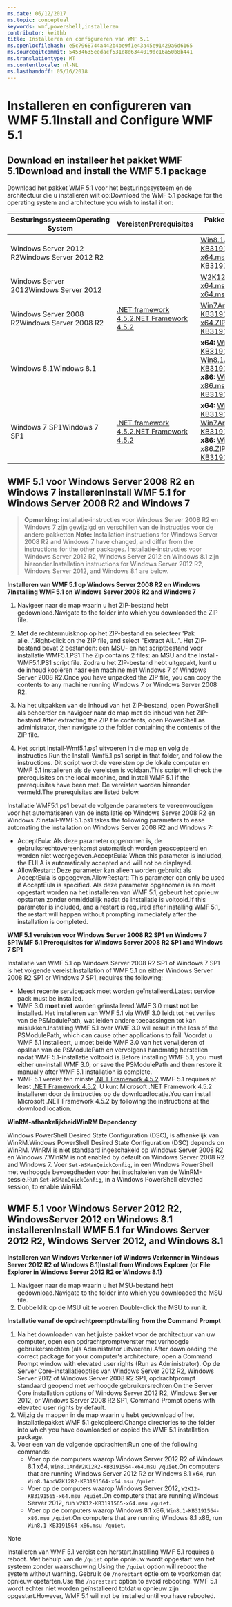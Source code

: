 ```yaml
---
ms.date: 06/12/2017
ms.topic: conceptual
keywords: wmf,powershell,installeren
contributor: keithb
title: Installeren en configureren van WMF 5.1
ms.openlocfilehash: e5c7968744a442b4be9f1e43a45e91429a6d6165
ms.sourcegitcommit: 54534635eedacf531d8d6344019dc16a50b8b441
ms.translationtype: MT
ms.contentlocale: nl-NL
ms.lasthandoff: 05/16/2018
---
```

# <a name="install-and-configure-wmf-51"></a><span data-ttu-id="1527b-103">Installeren en configureren van WMF 5.1</span><span class="sxs-lookup"><span data-stu-id="1527b-103">Install and Configure WMF 5.1</span></span> #


## <a name="download-and-install-the-wmf-51-package"></a><span data-ttu-id="1527b-104">Download en installeer het pakket WMF 5.1</span><span class="sxs-lookup"><span data-stu-id="1527b-104">Download and install the WMF 5.1 package</span></span>

<span data-ttu-id="1527b-105">Download het pakket WMF 5.1 voor het besturingssysteem en de architectuur die u installeren wilt op:</span><span class="sxs-lookup"><span data-stu-id="1527b-105">Download the WMF 5.1 package for the operating system and architecture you wish to install it on:</span></span>

| <span data-ttu-id="1527b-106">Besturingssysteem</span><span class="sxs-lookup"><span data-stu-id="1527b-106">Operating System</span></span>       | <span data-ttu-id="1527b-107">Vereisten</span><span class="sxs-lookup"><span data-stu-id="1527b-107">Prerequisites</span></span>           | <span data-ttu-id="1527b-108">Pakket koppelingen</span><span class="sxs-lookup"><span data-stu-id="1527b-108">Package Links</span></span>                          |
|------------------------|-------------------------|----------------------------------------|
| <span data-ttu-id="1527b-109">Windows Server 2012 R2</span><span class="sxs-lookup"><span data-stu-id="1527b-109">Windows Server 2012 R2</span></span> |                         | <span data-ttu-id="1527b-110">[Win8.1AndW2K12R2-KB3191564-x64.msu][]</span><span class="sxs-lookup"><span data-stu-id="1527b-110">[Win8.1AndW2K12R2-KB3191564-x64.msu][]</span></span> |
| <span data-ttu-id="1527b-111">Windows Server 2012</span><span class="sxs-lookup"><span data-stu-id="1527b-111">Windows Server 2012</span></span>    |                         | <span data-ttu-id="1527b-112">[W2K12-KB3191565-x64.msu][]</span><span class="sxs-lookup"><span data-stu-id="1527b-112">[W2K12-KB3191565-x64.msu][]</span></span>            |
| <span data-ttu-id="1527b-113">Windows Server 2008 R2</span><span class="sxs-lookup"><span data-stu-id="1527b-113">Windows Server 2008 R2</span></span> | <span data-ttu-id="1527b-114">[.NET framework 4.5.2][]</span><span class="sxs-lookup"><span data-stu-id="1527b-114">[.NET Framework 4.5.2][]</span></span>| <span data-ttu-id="1527b-115">[Win7AndW2K8R2-KB3191566-voor x64.ZIP][]</span><span class="sxs-lookup"><span data-stu-id="1527b-115">[Win7AndW2K8R2-KB3191566-x64.ZIP][]</span></span>    |
| <span data-ttu-id="1527b-116">Windows 8.1</span><span class="sxs-lookup"><span data-stu-id="1527b-116">Windows 8.1</span></span>            |                         | <span data-ttu-id="1527b-117">**x64:** [Win8.1AndW2K12R2-KB3191564-x64.msu][]</span><span class="sxs-lookup"><span data-stu-id="1527b-117">**x64:** [Win8.1AndW2K12R2-KB3191564-x64.msu][]</span></span></br><span data-ttu-id="1527b-118">**x86:** [Win8.1-KB3191564-x86.msu][]</span><span class="sxs-lookup"><span data-stu-id="1527b-118">**x86:** [Win8.1-KB3191564-x86.msu][]</span></span> |
| <span data-ttu-id="1527b-119">Windows 7 SP1</span><span class="sxs-lookup"><span data-stu-id="1527b-119">Windows 7 SP1</span></span>          | <span data-ttu-id="1527b-120">[.NET framework 4.5.2][]</span><span class="sxs-lookup"><span data-stu-id="1527b-120">[.NET Framework 4.5.2][]</span></span>| <span data-ttu-id="1527b-121">**x64:** [Win7AndW2K8R2-KB3191566-voor x64.ZIP][]</span><span class="sxs-lookup"><span data-stu-id="1527b-121">**x64:** [Win7AndW2K8R2-KB3191566-x64.ZIP][]</span></span></br><span data-ttu-id="1527b-122">**x86:** [Win7-KB3191566-x86.ZIP][]</span><span class="sxs-lookup"><span data-stu-id="1527b-122">**x86:** [Win7-KB3191566-x86.ZIP][]</span></span> |

[.NET framework 4.5.2]: https://www.microsoft.com/download/details.aspx?id=42642
[.NET Framework 4.5.2]: https://www.microsoft.com/download/details.aspx?id=42642
[W2K12-KB3191565-x64.msu]: https://go.microsoft.com/fwlink/?linkid=839513
[Win7-KB3191566-x86.ZIP]: https://go.microsoft.com/fwlink/?linkid=839522
[Win7AndW2K8R2-KB3191566-voor x64.ZIP]: https://go.microsoft.com/fwlink/?linkid=839523
[Win7AndW2K8R2-KB3191566-x64.ZIP]: https://go.microsoft.com/fwlink/?linkid=839523
[Win8.1-KB3191564-x86.msu]: https://go.microsoft.com/fwlink/?linkid=839521
[Win8.1AndW2K12R2-KB3191564-x64.msu]: https://go.microsoft.com/fwlink/?linkid=839516

## <a name="install-wmf-51-for-windows-server-2008-r2-and-windows-7"></a><span data-ttu-id="1527b-129">WMF 5.1 voor Windows Server 2008 R2 en Windows 7 installeren</span><span class="sxs-lookup"><span data-stu-id="1527b-129">Install WMF 5.1 for Windows Server 2008 R2 and Windows 7</span></span>

> <span data-ttu-id="1527b-130">**Opmerking:** installatie-instructies voor Windows Server 2008 R2 en Windows 7 zijn gewijzigd en verschillen van de instructies voor de andere pakketten.</span><span class="sxs-lookup"><span data-stu-id="1527b-130">**Note:** Installation instructions for Windows Server 2008 R2 and Windows 7 have changed, and differ from the instructions for the other packages.</span></span> <span data-ttu-id="1527b-131">Installatie-instructies voor Windows Server 2012 R2, Windows Server 2012 en Windows 8.1 zijn hieronder.</span><span class="sxs-lookup"><span data-stu-id="1527b-131">Installation instructions for Windows Server 2012 R2, Windows Server 2012, and Windows 8.1 are below.</span></span>

<span data-ttu-id="1527b-132">**Installeren van WMF 5.1 op Windows Server 2008 R2 en Windows 7**</span><span class="sxs-lookup"><span data-stu-id="1527b-132">**Installing WMF 5.1 on Windows Server 2008 R2 and Windows 7**</span></span>

1. <span data-ttu-id="1527b-133">Navigeer naar de map waarin u het ZIP-bestand hebt gedownload.</span><span class="sxs-lookup"><span data-stu-id="1527b-133">Navigate to the folder into which you downloaded the ZIP file.</span></span>

2. <span data-ttu-id="1527b-134">Met de rechtermuisknop op het ZIP-bestand en selecteer 'Pak alle...'.</span><span class="sxs-lookup"><span data-stu-id="1527b-134">Right-click on the ZIP file, and select "Extract All...".</span></span> <span data-ttu-id="1527b-135">Het ZIP-bestand bevat 2 bestanden: een MSU- en het scriptbestand voor installatie WMF5.1.PS1.</span><span class="sxs-lookup"><span data-stu-id="1527b-135">The Zip contains 2 files: an MSU and the Install-WMF5.1.PS1 script file.</span></span>
<span data-ttu-id="1527b-136">Zodra u het ZIP-bestand hebt uitgepakt, kunt u de inhoud kopiëren naar een machine met Windows 7 of Windows Server 2008 R2.</span><span class="sxs-lookup"><span data-stu-id="1527b-136">Once you have unpacked the ZIP file, you can copy the contents to any machine running Windows 7 or Windows Server 2008 R2.</span></span>

3. <span data-ttu-id="1527b-137">Na het uitpakken van de inhoud van het ZIP-bestand, open PowerShell als beheerder en navigeer naar de map met de inhoud van het ZIP-bestand.</span><span class="sxs-lookup"><span data-stu-id="1527b-137">After extracting the ZIP file contents, open PowerShell as administrator, then navigate to the folder containing the contents of the ZIP file.</span></span>

4. <span data-ttu-id="1527b-138">Het script Install-Wmf5.1.ps1 uitvoeren in die map en volg de instructies.</span><span class="sxs-lookup"><span data-stu-id="1527b-138">Run the Install-Wmf5.1.ps1 script in that folder, and follow the instructions.</span></span> <span data-ttu-id="1527b-139">Dit script wordt de vereisten op de lokale computer en WMF 5.1 installeren als de vereisten is voldaan.</span><span class="sxs-lookup"><span data-stu-id="1527b-139">This script will check the prerequisites on the local machine, and install WMF 5.1 if the prerequisites have been met.</span></span> <span data-ttu-id="1527b-140">De vereisten worden hieronder vermeld.</span><span class="sxs-lookup"><span data-stu-id="1527b-140">The prerequisites are listed below.</span></span>

<span data-ttu-id="1527b-141">Installatie WMF5.1.ps1 bevat de volgende parameters te vereenvoudigen voor het automatiseren van de installatie op Windows Server 2008 R2 en Windows 7:</span><span class="sxs-lookup"><span data-stu-id="1527b-141">Install-WMF5.1.ps1 takes the following parameters to ease automating the installation on Windows Server 2008 R2 and Windows 7:</span></span>

- <span data-ttu-id="1527b-142">AcceptEula: Als deze parameter opgenomen is, de gebruiksrechtovereenkomst automatisch worden geaccepteerd en worden niet weergegeven.</span><span class="sxs-lookup"><span data-stu-id="1527b-142">AcceptEula: When this parameter is included, the EULA is automatically accepted and will not be displayed.</span></span>
- <span data-ttu-id="1527b-143">AllowRestart: Deze parameter kan alleen worden gebruikt als AcceptEula is opgegeven.</span><span class="sxs-lookup"><span data-stu-id="1527b-143">AllowRestart: This parameter can only be used if AcceptEula is specified.</span></span> <span data-ttu-id="1527b-144">Als deze parameter opgenomen is en moet opgestart worden na het installeren van WMF 5.1, gebeurt het opnieuw opstarten zonder onmiddellijk nadat de installatie is voltooid.</span><span class="sxs-lookup"><span data-stu-id="1527b-144">If this parameter is included, and a restart is required after installing WMF 5.1, the restart will happen without prompting immediately after the installation is completed.</span></span>

<span data-ttu-id="1527b-145">**WMF 5.1 vereisten voor Windows Server 2008 R2 SP1 en Windows 7 SP1**</span><span class="sxs-lookup"><span data-stu-id="1527b-145">**WMF 5.1 Prerequisites for Windows Server 2008 R2 SP1 and Windows 7 SP1**</span></span>

<span data-ttu-id="1527b-146">Installatie van WMF 5.1 op Windows Server 2008 R2 SP1 of Windows 7 SP1 is het volgende vereist:</span><span class="sxs-lookup"><span data-stu-id="1527b-146">Installation of WMF 5.1 on either Windows Server 2008 R2 SP1 or Windows 7 SP1, requires the following:</span></span>
- <span data-ttu-id="1527b-147">Meest recente servicepack moet worden geïnstalleerd.</span><span class="sxs-lookup"><span data-stu-id="1527b-147">Latest service pack must be installed.</span></span>
- <span data-ttu-id="1527b-148">WMF 3.0 **moet niet** worden geïnstalleerd.</span><span class="sxs-lookup"><span data-stu-id="1527b-148">WMF 3.0 **must not** be installed.</span></span> <span data-ttu-id="1527b-149">Het installeren van WMF 5.1 via WMF 3.0 leidt tot het verlies van de PSModulePath, wat leiden andere toepassingen tot kan mislukken.</span><span class="sxs-lookup"><span data-stu-id="1527b-149">Installing WMF 5.1 over WMF 3.0 will result in the loss of the PSModulePath, which can cause other applications to fail.</span></span> <span data-ttu-id="1527b-150">Voordat u WMF 5.1 installeert, u moet beide WMF 3.0 van het verwijderen of opslaan van de PSModulePath en vervolgens handmatig herstellen nadat WMF 5.1-installatie voltooid is.</span><span class="sxs-lookup"><span data-stu-id="1527b-150">Before installing WMF 5.1, you must either un-install WMF 3.0, or save the PSModulePath and then restore it manually after WMF 5.1 installation is complete.</span></span>
- <span data-ttu-id="1527b-151">WMF 5.1 vereist ten minste [.NET Framework 4.5.2](https://www.microsoft.com/en-ca/download/details.aspx?id=42642).</span><span class="sxs-lookup"><span data-stu-id="1527b-151">WMF 5.1 requires at least [.NET Framework 4.5.2](https://www.microsoft.com/en-ca/download/details.aspx?id=42642).</span></span>
<span data-ttu-id="1527b-152">U kunt Microsoft .NET Framework 4.5.2 installeren door de instructies op de downloadlocatie.</span><span class="sxs-lookup"><span data-stu-id="1527b-152">You can install Microsoft .NET Framework 4.5.2 by following the instructions at the download location.</span></span>

<span data-ttu-id="1527b-153">**WinRM-afhankelijkheid**</span><span class="sxs-lookup"><span data-stu-id="1527b-153">**WinRM Dependency**</span></span>

<span data-ttu-id="1527b-154">Windows PowerShell Desired State Configuration (DSC), is afhankelijk van WinRM.</span><span class="sxs-lookup"><span data-stu-id="1527b-154">Windows PowerShell Desired State Configuration (DSC) depends on WinRM.</span></span>
<span data-ttu-id="1527b-155">WinRM is niet standaard ingeschakeld op Windows Server 2008 R2 en Windows 7.</span><span class="sxs-lookup"><span data-stu-id="1527b-155">WinRM is not enabled by default on Windows Server 2008 R2 and Windows 7.</span></span>
<span data-ttu-id="1527b-156">Voer `Set-WSManQuickConfig`, in een Windows PowerShell met verhoogde bevoegdheden voor het inschakelen van de WinRM-sessie.</span><span class="sxs-lookup"><span data-stu-id="1527b-156">Run `Set-WSManQuickConfig`, in a Windows PowerShell elevated session, to enable WinRM.</span></span>


## <a name="install-wmf-51-for-windows-server-2012-r2-windows-server-2012-and-windows-81"></a><span data-ttu-id="1527b-157">WMF 5.1 voor Windows Server 2012 R2, WindowsServer 2012 en Windows 8.1 installeren</span><span class="sxs-lookup"><span data-stu-id="1527b-157">Install WMF 5.1 for Windows Server 2012 R2, Windows Server 2012, and Windows 8.1</span></span>
<span data-ttu-id="1527b-158">**Installeren van Windows Verkenner (of Windows Verkenner in Windows Server 2012 R2 of Windows 8.1)**</span><span class="sxs-lookup"><span data-stu-id="1527b-158">**Install from Windows Explorer (or File Explorer in Windows Server 2012 R2 or Windows 8.1)**</span></span>

1. <span data-ttu-id="1527b-159">Navigeer naar de map waarin u het MSU-bestand hebt gedownload.</span><span class="sxs-lookup"><span data-stu-id="1527b-159">Navigate to the folder into which you downloaded the MSU file.</span></span>
2. <span data-ttu-id="1527b-160">Dubbelklik op de MSU uit te voeren.</span><span class="sxs-lookup"><span data-stu-id="1527b-160">Double-click the MSU to run it.</span></span>

<span data-ttu-id="1527b-161">**Installatie vanaf de opdrachtprompt**</span><span class="sxs-lookup"><span data-stu-id="1527b-161">**Installing from the Command Prompt**</span></span>

1. <span data-ttu-id="1527b-162">Na het downloaden van het juiste pakket voor de architectuur van uw computer, open een opdrachtpromptvenster met verhoogde gebruikersrechten (als Administrator uitvoeren).</span><span class="sxs-lookup"><span data-stu-id="1527b-162">After downloading the correct package for your computer's architecture, open a Command Prompt window with elevated user rights (Run as Administrator).</span></span> <span data-ttu-id="1527b-163">Op de Server Core-installatieopties van Windows Server 2012 R2, Windows Server 2012 of Windows Server 2008 R2 SP1, opdrachtprompt standaard geopend met verhoogde gebruikersrechten.</span><span class="sxs-lookup"><span data-stu-id="1527b-163">On the Server Core installation options of Windows Server 2012 R2, Windows Server 2012, or Windows Server 2008 R2 SP1, Command Prompt opens with elevated user rights by default.</span></span>
2. <span data-ttu-id="1527b-164">Wijzig de mappen in de map waarin u hebt gedownload of het installatiepakket WMF 5.1 gekopieerd.</span><span class="sxs-lookup"><span data-stu-id="1527b-164">Change directories to the folder into which you have downloaded or copied the WMF 5.1 installation package.</span></span>
3. <span data-ttu-id="1527b-165">Voer een van de volgende opdrachten:</span><span class="sxs-lookup"><span data-stu-id="1527b-165">Run one of the following commands:</span></span>
   - <span data-ttu-id="1527b-166">Voer op de computers waarop Windows Server 2012 R2 of Windows 8.1 x64, `Win8.1AndW2K12R2-KB3191564-x64.msu /quiet`.</span><span class="sxs-lookup"><span data-stu-id="1527b-166">On computers that are running Windows Server 2012 R2 or Windows 8.1 x64, run `Win8.1AndW2K12R2-KB3191564-x64.msu /quiet`.</span></span>
   - <span data-ttu-id="1527b-167">Voer op de computers waarop Windows Server 2012, `W2K12-KB3191565-x64.msu /quiet`.</span><span class="sxs-lookup"><span data-stu-id="1527b-167">On computers that are running Windows Server 2012, run `W2K12-KB3191565-x64.msu /quiet`.</span></span>
   - <span data-ttu-id="1527b-168">Voer op de computers waarop Windows 8.1 x86, `Win8.1-KB3191564-x86.msu /quiet`.</span><span class="sxs-lookup"><span data-stu-id="1527b-168">On computers that are running Windows 8.1 x86, run `Win8.1-KB3191564-x86.msu /quiet`.</span></span>

> [!NOTE]
> <span data-ttu-id="1527b-169">Installeren van WMF 5.1 vereist een herstart.</span><span class="sxs-lookup"><span data-stu-id="1527b-169">Installing WMF 5.1 requires a reboot.</span></span> <span data-ttu-id="1527b-170">Met behulp van de `/quiet` optie opnieuw wordt opgestart van het systeem zonder waarschuwing.</span><span class="sxs-lookup"><span data-stu-id="1527b-170">Using the `/quiet` option will reboot the system without warning.</span></span>
> <span data-ttu-id="1527b-171">Gebruik de `/norestart` optie om te voorkomen dat opnieuw opstarten.</span><span class="sxs-lookup"><span data-stu-id="1527b-171">Use the `/norestart` option to avoid rebooting.</span></span> <span data-ttu-id="1527b-172">WMF 5.1 wordt echter niet worden geïnstalleerd totdat u opnieuw zijn opgestart.</span><span class="sxs-lookup"><span data-stu-id="1527b-172">However, WMF 5.1 will not be installed until you have rebooted.</span></span>
